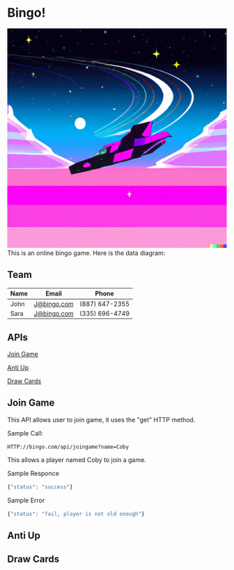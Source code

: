 # Bingo!

![Parse](Spaceship.png)
This is an online bingo game. Here is the data diagram:

## Team
Name | Email | Phone
--- | --- | --- 
John | J@bingo.com | (887) 647-2355
Sara | J@bingo.com | (335) 696-4749

## APIs
[Join Game](README.md#join-game)

[Anti Up](README.md#anti-up)

[Draw Cards](README.md#draw-cards)

## Join Game
This API allows user to join game, it uses the "get" HTTP method.

Sample Call:
``` HTTP
HTTP://bingo.com/api/joingame?name=Coby

```

This allows a player named Coby to join a game.

Sample Responce
```javascript
{"status": "success"}
```
Sample Error
```javascript
{"status": "fail, player is not old enough"}
```

## Anti Up
## Draw Cards
